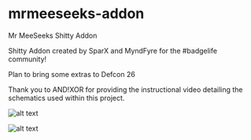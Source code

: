 # mrmeeseeks-addon
Mr MeeSeeks Shitty Addon

Shitty Addon created by SparX and MyndFyre for the #badgelife community!

Plan to bring some extras to Defcon 26

Thank you to AND!XOR for providing the instructional video detailing the schematics used within this project.

![alt text](https://github.com/djwtech/mrmeeseeks-addon/raw/master/design/example/Front.png)

![alt text](https://github.com/djwtech/mrmeeseeks-addon/raw/master/design/example/Back.png)